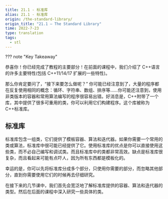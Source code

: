 ```yaml
---
title: 21.1 - 标准库
alias: 21.1 - 标准库
origin: /the-standard-library/
origin_title: "21.1 — The Standard Library"
time: 2022-7-23
type: translation
tags:
  - stl
---
```


??? note "Key Takeaway"

恭喜你！你已经完成了教程的主要部分！在前面的课程中，我们介绍了 C++语言的许多主要特性(包括 C++11/14/17 扩展的一些特性)。

那么你肯定要问了，“接下来要怎么做呢？” 你可能已经注意到了，大量的程序都在反复使用相同的概念：循环、字符串、数组、排序等……你可能还注意到，使用非类版本的容器和常用算法编写的程序很容易出错。好消息是，C++附带了一个库，其中提供了很多可重用的类，你可以利用它们构建程序。这个库被称为 C++标准库。

## 标准库

标准库包含一组类，它们提供了模板容器、算法和迭代器。如果你需要一个常用的类或算法，标准库中很可能已经提供了它。使用标准库的优点是你可以直接使用这些类，而不必自己编写和调试类。而且标准库中的类都非常高效。缺点是标准库很复杂，而且看起来可能有点吓人，因为所有东西都是模板化的。

幸运的是，你可以先将标准库分成多个部分，只使用你需要的部分，而忽略其他部分，直到你需要使用它们的时候再去仔细研究。

在接下来的几节课中，我们首先会宽泛地了解标准库提供的容器、算法和迭代器的类型。然后在后面的课程中深入研究一些具体的类。
